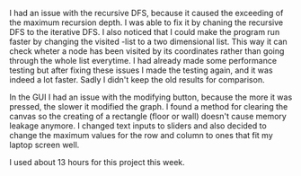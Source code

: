 I had an issue with the recursive DFS, because it caused the exceeding of the maximum recursion depth. I was able to fix it by chaning the recursive DFS to the iterative DFS. I also noticed that I could make the program run faster by changing the visited -list to a two dimensional list. This way it can check wheter a node has been visited by its coordinates rather than going through the whole list everytime. I had already made some performance testing but after fixing these issues I made the testing again, and it was indeed a lot faster. Sadly I didn't keep the old results for comparison.

In the GUI I had an issue with the modifying button, because the more it was pressed, the slower it modified the graph. I found a method for clearing the canvas so the creating of a rectangle (floor or wall) doesn't cause memory leakage anymore. I changed text inputs to sliders and also decided to change the maximum values for the row and column to ones that fit my laptop screen well.

I used about 13 hours for this project this week.
